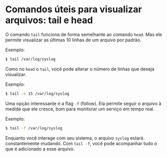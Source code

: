 # Comandos úteis para visualizar arquivos: tail e head

O comando `tail` funciona de forma semelhante ao comando `head`. Mas ele permite visualizar as últimas 10 linhas de um arquivo por padrão.

Exemplo:

```bash
$ tail /var/log/syslog
```

Como no `head` o `tail`, você pode alterar o número de linhas que deseja visualizar.

Exemplo:

```bash
$ tail -n 15 /var/log/syslog
```

Uma opção interessante é a flag `-f` (follow). Ela permite seguir o arquivo à medida que ele cresce, bom para monitorar um serviço em tempo real.

Exemplo:

```bash
$ tail -f /var/log/syslog
```

Enquanto você interage com seu sistema, o arquivo `syslog` estará constantemente mudando. Com `tail -f`, você pode acompanhar tudo o que é adicionado a esse arquivo.
